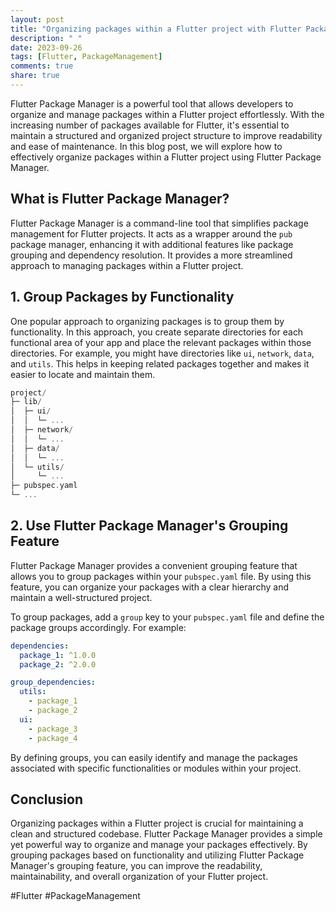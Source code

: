 ```yaml
---
layout: post
title: "Organizing packages within a Flutter project with Flutter Package Manager"
description: " "
date: 2023-09-26
tags: [Flutter, PackageManagement]
comments: true
share: true
---
```


Flutter Package Manager is a powerful tool that allows developers to organize and manage packages within a Flutter project effortlessly. With the increasing number of packages available for Flutter, it's essential to maintain a structured and organized project structure to improve readability and ease of maintenance. In this blog post, we will explore how to effectively organize packages within a Flutter project using Flutter Package Manager.

## What is Flutter Package Manager?

Flutter Package Manager is a command-line tool that simplifies package management for Flutter projects. It acts as a wrapper around the `pub` package manager, enhancing it with additional features like package grouping and dependency resolution. It provides a more streamlined approach to managing packages within a Flutter project.

## 1. Group Packages by Functionality

One popular approach to organizing packages is to group them by functionality. In this approach, you create separate directories for each functional area of your app and place the relevant packages within those directories. For example, you might have directories like `ui`, `network`, `data`, and `utils`. This helps in keeping related packages together and makes it easier to locate and maintain them.

```dart
project/
├─ lib/
│  ├─ ui/
│  │  └─ ...
│  ├─ network/
│  │  └─ ...
│  ├─ data/
│  │  └─ ...
│  └─ utils/
│     └─ ...
├─ pubspec.yaml
└─ ...
```

## 2. Use Flutter Package Manager's Grouping Feature

Flutter Package Manager provides a convenient grouping feature that allows you to group packages within your `pubspec.yaml` file. By using this feature, you can organize your packages with a clear hierarchy and maintain a well-structured project.

To group packages, add a `group` key to your `pubspec.yaml` file and define the package groups accordingly. For example:

```yaml
dependencies:
  package_1: ^1.0.0
  package_2: ^2.0.0

group_dependencies:
  utils:
    - package_1
    - package_2
  ui:
    - package_3
    - package_4
```

By defining groups, you can easily identify and manage the packages associated with specific functionalities or modules within your project.

## Conclusion

Organizing packages within a Flutter project is crucial for maintaining a clean and structured codebase. Flutter Package Manager provides a simple yet powerful way to organize and manage your packages effectively. By grouping packages based on functionality and utilizing Flutter Package Manager's grouping feature, you can improve the readability, maintainability, and overall organization of your Flutter project.

#Flutter #PackageManagement